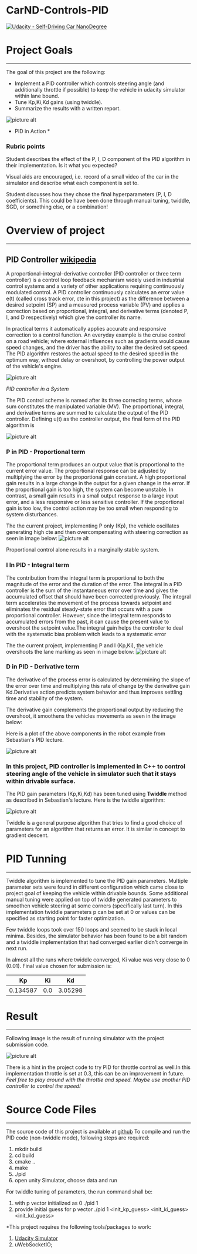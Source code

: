 # CarND-Controls-PID
[![Udacity - Self-Driving Car NanoDegree](https://s3.amazonaws.com/udacity-sdc/github/shield-carnd.svg)](http://www.udacity.com/drive)


# Project Goals
---
The goal of this project are the following:

* Implement a PID controller which controls steering angle (and additionally throttle if possible) to keep the vehicle in udacity simulator within lane bound.
* Tune Kp,Ki,Kd gains (using twiddle).
* Summarize the results with a written report.

![picture alt](./outputs/unity_simulator_snapshot.png) 

* PID in Action *


### Rubric points
Student describes the effect of the P, I, D component of the PID algorithm in their implementation. Is it what you expected?

Visual aids are encouraged, i.e. record of a small video of the car in the simulator and describe what each component is set to.

Student discusses how they chose the final hyperparameters (P, I, D coefficients). This could be have been done through manual tuning, twiddle, SGD, or something else, or a combination!


# Overview of project
---
## PID Controller [wikipedia](https://en.wikipedia.org/wiki/PID_controller)

A proportional–integral–derivative controller (PID controller or three term controller) is a control loop feedback mechanism widely used in industrial control systems and a variety of other applications requiring continuously modulated control. A PID controller continuously calculates an error value e(t) (called cross track error, cte in this project) as the difference between a desired setpoint (SP) and a measured process variable (PV) and applies a correction based on proportional, integral, and derivative terms (denoted P, I, and D respectively) which give the controller its name.

In practical terms it automatically applies accurate and responsive correction to a control function. An everyday example is the cruise control on a road vehicle; where external influences such as gradients would cause speed changes, and the driver has the ability to alter the desired set speed. The PID algorithm restores the actual speed to the desired speed in the optimum way, without delay or overshoot, by controlling the power output of the vehicle's engine.

![picture alt](./outputs/PID_inasystem_wikipedia.png) 

*PID controller in a System*

The PID control scheme is named after its three correcting terms, whose sum constitutes the manipulated variable (MV). The proportional, integral, and derivative terms are summed to calculate the output of the PID controller. Defining  u(t) as the controller output, the final form of the PID algorithm is

![picture alt](./outputs/pid_formula.png) 


### P in PID - Proportional term
The proportional term produces an output value that is proportional to the current error value. The proportional response can be adjusted by multiplying the error by the proportional gain constant.
A high proportional gain results in a large change in the output for a given change in the error. If the proportional gain is too high, the system can become unstable. In contrast, a small gain results in a small output response to a large input error, and a less responsive or less sensitive controller. If the proportional gain is too low, the control action may be too small when responding to system disturbances. 

The the current project, implementing P only (Kp), the vehicle oscillates generating high cte and then overcompensating with steering correction as seen in image below:
![picture alt](./outputs/P_only.gif) 

Proportional control alone results in a marginally stable system.

### I In PID - Integral term
The contribution from the integral term is proportional to both the magnitude of the error and the duration of the error. The integral in a PID controller is the sum of the instantaneous error over time and gives the accumulated offset that should have been corrected previously.
The integral term accelerates the movement of the process towards setpoint and eliminates the residual steady-state error that occurs with a pure proportional controller. However, since the integral term responds to accumulated errors from the past, it can cause the present value to overshoot the setpoint value.The integral gain helps the controller to deal with the systematic bias problem witch leads to a systematic error

The the current project, implementing P and I (Kp,Ki), the vehicle overshoots the lane marking as seen in image below:
![picture alt](./outputs/PI_only.gif) 

### D in PID - Derivative term
The derivative of the process error is calculated by determining the slope of the error over time and multiplying this rate of change by the derivative gain Kd.Derivative action predicts system behavior and thus improves settling time and stability of the system. 


The derivative gain complements the proportional output by reducing the overshoot, it smoothens the vehicles movements as seen in the image below:

Here is a plot of the above components in the robot example from Sebastian's PID lecture.

![picture alt](./outputs/pid_controller_plot.png) 

### In this project, PID controller is implemented in C++ to control steering angle of the vehicle in simulator such that it stays within drivable surface.

The PID gain parameters (Kp,Ki,Kd) has been tuned using **Twiddle** method as described in Sebastian's lecture. Here is the twiddle algorithm:
 
![picture alt](./outputs/twiddle.png) 

Twiddle is a general purpose algorithm that tries to find a good choice of parameters 
for an algorithm that returns an error. It is similar in concept to gradient descent.

# PID Tunning
---
Twiddle algorithm is implemented to tune the PID gain parameters. Multiple parameter sets were found in different configuration which came close to project goal of keeping the vehicle within drivable bounds. Some additional manual tuning were applied on top of twiddle generated parameters to smoothen vehicle steering at some corners (specifically last turn).
In this implementation twiddle parameters p can be set at 0 or values can be specified as starting point for faster optimization.

Few twiddle loops took over 150 loops and seemed to be stuck in local minima.
Besides, the simulator behavior has been found to be a bit random and a twiddle implementation  that had converged earlier didn't converge in next run.

In almost all the runs where twiddle converged, Ki value was very close to 0 (0.01).
Final value chosen for submission is:


| Kp       | Ki       | Kd      |
| :---:    | :---:    | :---:   | 
| 0.134587 | 0.0      | 3.05298 | 

# Result
---

Following image is the result of running simulator with the project submission  code.

![picture alt](./outputs/PID.gif) 

There is a hint in the project code to try PID for throttle control as well.In this implementation throttle is set at 0.3, this can be an improvement in future.
*Feel free to play around with the throttle and speed. Maybe use another PID controller to control the speed!*


# Source Code Files
--- 

The source code of this project is available at [github]( https://github.com/atul799/CarND-Controls-PID/src)
To compile and run the PID code (non-twiddle mode), following steps are required:

1. mkdir build
2. cd build
2. cmake ..
3. make
4. ./pid
5. open unity Simulator, choose data and run

For twiddle tuning of parameters, the run command shall be:
1. with p vector initialized as 0
./pid 1 
2. provide initial guess for p vector
./pid 1 <init_kp_guess> <init_ki_guess> <init_kd_guess>
 




*This project requires the following tools/packages to work:
1. [Udacity Simulator](https://github.com/udacity/self-driving-car-sim/releases/)
2. uWebSocketIO;

